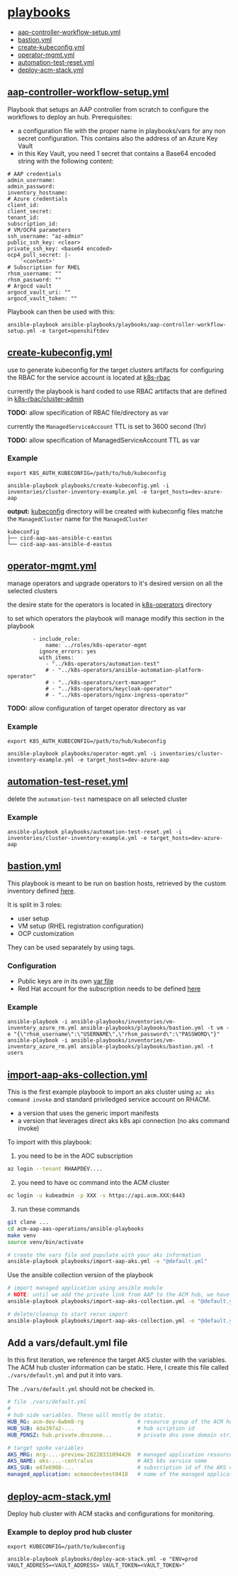# [playbooks](playbooks/)
- [aap-controller-workflow-setup.yml](#controller-workflow)
- [bastion.yml](#bastion)
- [create-kubeconfig.yml](#create-kubeconfig)
- [operator-mgmt.yml](#operator-mgmt)
- [automation-test-reset.yml](#automation-test-reset)
- [deploy-acm-stack.yml](#deploy-acm-stack)

## <a name="controller-workflow"></a>[aap-controller-workflow-setup.yml](playbooks/aap-controller-workflow-setup.yml)
Playbook that setups an AAP controller from scratch to configure the workflows to deploy an hub.
Prerequisites:
* a configuration file with the proper name in playbooks/vars for any non secret configuration. This contains also the address of an Azure Key Vault
* in this Key Vault, you need 1 secret that contains a Base64 encoded string with the following content:
```
# AAP credentials
admin_username: 
admin_password: 
inventory_hostname:
# Azure credentials 
client_id: 
client_secret: 
tenant_id: 
subscription_id: 
# VM/OCP4 parameters
ssh_username: "az-admin"
public_ssh_key: <clear>
private_ssh_key: <base64 encoded>
ocp4_pull_secret: |-
    '<content>'
# Subscription for RHEL
rhsm_username: ""
rhsm_password: ""
# Argocd vault
argocd_vault_uri: ""
argocd_vault_token: ""
```

Playbook can then be used with this:
```
ansible-playbook ansible-playbooks/playbooks/aap-controller-workflow-setup.yml -e target=openshiftdev
```

## <a name="create-kubeconfig"></a>[create-kubeconfig.yml](playbooks/automation-test-reset.yml)
use to generate kubeconfig for the target clusters
artifacts for configuring the RBAC for the service account is located at [k8s-rbac](k8s-rbac/)

currently the playbook is hard coded to use RBAC artifacts that are defined in
[k8s-rbac/cluster-admin](k8s-rbac/cluster-admin/)

**TODO:** allow specification of RBAC file/directory as var

currently the `ManagedServiceAccount` TTL is set to 3600 second (1hr)

**TODO:** allow specification of ManagedServiceAccount TTL as var

### Example
```
export K8S_AUTH_KUBECONFIG=/path/to/hub/kubeconfig

ansible-playbook playbooks/create-kubeconfig.yml -i inventories/cluster-inventory-example.yml -e target_hosts=dev-azure-aap
```

**output:**
[kubeconfig](kubeconfig/) directory will be created with kubeconfig files matche the `ManagedCluster` name for the `ManagedCluster`

```
kubeconfig
├── cicd-aap-aas-ansible-c-eastus
└── cicd-aap-aas-ansible-d-eastus
```

## <a name="operator-mgmt"></a>[operator-mgmt.yml](playbooks/operator-mgmt.yml)

manage operators and upgrade operators to it's desired version on all the selected clusters

the desire state for the operators is located in [k8s-operators](k8s-operators/) directory

to set which operators the playbook will manage modify this section in the playbook
```
        - include_role:
            name: ../roles/k8s-operator-mgmt
          ignore_errors: yes
          with_items:
            - "../k8s-operators/automation-test"
            # - "../k8s-operators/ansible-automation-platform-operator"
            # - "../k8s-operators/cert-manager"
            # - "../k8s-operators/keycloak-operator"
            # - "../k8s-operators/nginx-ingress-operator"
```
**TODO:** allow configuration of target operator directory as var

### Example
```
export K8S_AUTH_KUBECONFIG=/path/to/hub/kubeconfig

ansible-playbook playbooks/operator-mgmt.yml -i inventories/cluster-inventory-example.yml -e target_hosts=dev-azure-aap
```

## <a name="automation-test-reset"></a>[automation-test-reset.yml](playbooks/automation-test-reset.yml)
delete the `automation-test` namespace on all selected cluster

### Example
```
ansible-playbook playbooks/automation-test-reset.yml -i inventories/cluster-inventory-example.yml -e target_hosts=dev-azure-aap
```
## <a name="bastion"></a>[bastion.yml](playbooks/bastion.yml)
This playbook is meant to be run on bastion hosts, retrieved by the custom inventory defined [here](inventory/vm_inventory_azure_rm.yml).

It is split in 3 roles:
- user setup
- VM setup (RHEL registration configuration)
- OCP customization

They can be used separately by using tags.
### Configuration
- Public keys are in its own [var file](roles/authorized-key/vars/main.yml)
- Red Hat account for the subscription needs to be defined [here](roles/bastion-setup/vars/main.yml)

### Example
```
ansible-playbook -i ansible-playbooks/inventories/vm-inventory_azure_rm.yml ansible-playbooks/playbooks/bastion.yml -t vm -e "{\"rhsm_username\":\"USERNAME\",\"rhsm_password\":\"PASSWORD\"}"
ansible-playbook -i ansible-playbooks/inventories/vm-inventory_azure_rm.yml ansible-playbooks/playbooks/bastion.yml -t users
```
## <a name="import-collection"></a>[import-aap-aks-collection.yml](playbooks/import-aap-aks-collection.yml)

This is the first example playbook to import an aks cluster using `az aks command invoke` and standard priviledged service account on RHACM.

- a version that uses the generic import manifests
- a version that leverages direct aks k8s api connection (no aks command invoke)

To import with this playbook:

1. you need to be in the AOC subscription
```bash
az login --tenant RHAAPDEV....
```

2. you need to have oc command into the ACM cluster
```bash
oc login -u kubeadmin -p XXX -s https://api.acm.XXX:6443
```

3. run these commands

```bash
git clone ...
cd acm-aap-aas-operations/ansible-playbooks
make venv
source venv/bin/activate

# create the vars file and populate with your aks information
ansible-playbook playbooks/import-aap-aks.yml -e "@default.yml"
```

Use the ansible collection version of the playbook

```bash
# import managed application using ansible module
# NOTE: until we add the private link from AAP to the ACM hub, we have to continue to use command-invoke
ansible-playbook playbooks/import-aap-aks-collection.yml -e "@default.yml"

# delete/cleanup to start rerun import
ansible-playbook playbooks/import-aap-aks-collection.yml -e "@default.yml" -e delete=true
```

## Add a vars/default.yml file

In this first iteration, we reference the target AKS cluster with the variables. The ACM hub cluster information can be static.
Here, I create this file called `./vars/default.yml` and put it into vars.

The `./vars/default.yml` should not be checked in.

```yaml
# file ./vars/default.yml
#
# hub side variables. These will mostly be static.
HUB_RG: acm-dev-6wbm8-rg                 # resource group of the ACM hub cluster
HUB_SUB: 4da397a2-...                    # hub scription id
HUB_PDNSZ: hub.private.dnszone...        # private dns zone domain string

# target spoke variables
AKS_MRG: mrg-...-preview-20220331094426  # managed application resource group name
AKS_NAME: aks-...-centralus              # AKS k8s service name
AKS_SUB: e47e6908-...                    # subscription id of the AKS cluster
managed_application: acmaocdevtest0418   # name of the managed application, we'll add this label to the managed cluster CR
```

## <a name="deploy-acm-stack"></a>[deploy-acm-stack.yml](playbooks/deploy-acm-stack.yml)
Deploy hub cluster with ACM stacks and configurations for monitoring.

### Example to deploy prod hub cluster
```
export KUBECONFIG=/path/to/kubeconfig

ansible-playbook playbooks/deploy-acm-stack.yml -e "ENV=prod VAULT_ADDRESS=<VAULT_ADDRESS> VAULT_TOKEN=<VAULT_TOKEN>"
```
